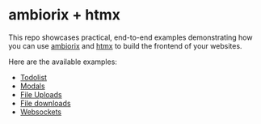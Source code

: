 # ambiorix + htmx

This repo showcases practical, end-to-end examples demonstrating how you can use [ambiorix](https://ambiorix.dev/) and [htmx](https://htmx.org/) to build the frontend of your websites.

Here are the available examples:
- [Todolist](./todolist/)
- [Modals](./modals/)
- [File Uploads](./file-upload/)
- [File downloads](./file-download/)
- [Websockets](./websockets/)
